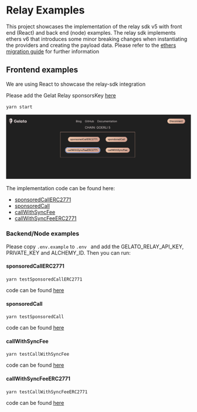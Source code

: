 
# Relay Examples

This project showcases the implementation of the relay sdk v5 with front end (React) and back end (node) examples.
The relay sdk implements ethers v6 that introduces some minor breaking changes when instantiating the providers and creating the payload data. Please refer to the [ethers migration guide](https://docs.ethers.org/v6/migrating/) for further information


## Frontend examples

We are using React to showcase the relay-sdk integration  

Please add the Gelat Relay sponsorsKey [here](src/components/App/index.tsx#L22) 

```
yarn start
```

<img src="docs/ui.png" width="600" />

The implementation code can be found here:
- [sponsoredCallERC2771](src/components/App/index.tsx#L102)
- [sponsoredCall](src/components/App/index.tsx#L136)
- [callWithSyncFee](src/components/App/index.tsx#L164)
- [callWithSyncFeeERC2771](src/components/App/index.tsx#L194)


### Backend/Node examples

Please copy `.env.example` to `.env ` and add the GELATO_RELAY_API_KEY, PRIVATE_KEY and ALCHEMY_ID. Then you can run:

#### sponsoredCallERC2771
```
yarn testSponsoredCallERC2771
```
code can be found [here](scripts/testSponsoredCallERC2771.ts)

#### sponsoredCall
```
yarn testSponsoredCall
```
code can be found [here](scripts/testSponsoredCall.ts)


#### callWithSyncFee
```
yarn testCallWithSyncFee
```
code can be found [here](scripts/testCallWithSyncFee.ts)


#### callWithSyncFeeERC2771
```
yarn testCallWithSyncFeeERC2771
```
code can be found [here](scripts/testCallWithSyncFeeERC2771.ts)
